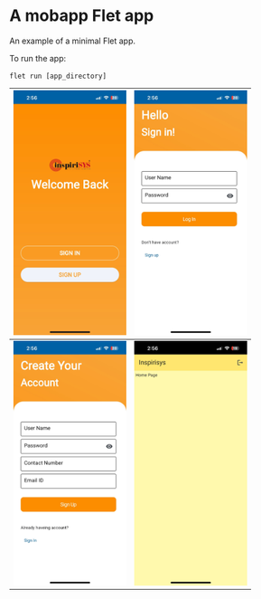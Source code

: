 # A mobapp Flet app

An example of a minimal Flet app.

To run the app:

```
flet run [app_directory]
```
| <img src="screenshot/welcome.jpg" alt="drawing" width="200"/>  | <img src="screenshot/signin.jpg" alt="drawing" width="200"/> |
|--|--|
| <img src="screenshot/signup.jpg" alt="drawing" width="200"/>  | <img src="screenshot/home.jpg" alt="drawing" width="200"/> |

